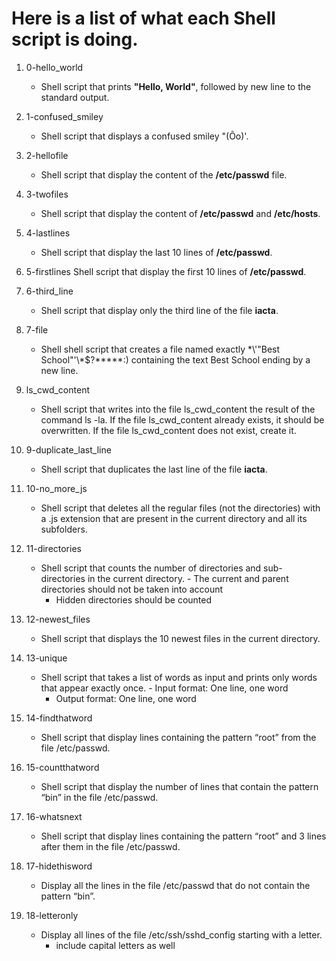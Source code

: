 # Here is a list of what each Shell script is doing.

1. 0-hello_world
   - Shell script that prints **"Hello, World"**, followed by new line to the standard output.

2. 1-confused_smiley
   - Shell script that displays a confused smiley "(Ôo)'.

3. 2-hellofile
   - Shell script that display the content of the **/etc/passwd** file.

4. 3-twofiles
   - Shell script that display the content of **/etc/passwd** and **/etc/hosts**.

5. 4-lastlines
   - Shell script that display the last 10 lines of **/etc/passwd**.

6. 5-firstlines
   Shell script that display the first 10 lines of **/etc/passwd**.

7. 6-third_line
   - Shell script that display only the third line of the file **iacta**.

8. 7-file
   - Shell shell script that creates a file named exactly \*\\'"Best School"\'\\*$\?\*\*\*\*\*:) containing the text Best School ending by a new line.

9. ls_cwd_content
   - Shell script that writes into the file ls_cwd_content the result of the command ls -la. If the file ls_cwd_content already exists, it should be overwritten. If the file ls_cwd_content does not exist, create it.

10. 9-duplicate_last_line
    - Shell script that duplicates the last line of the file **iacta**.

11. 10-no_more_js
    - Shell script that deletes all the regular files (not the directories) with a .js extension that are present in the current directory and all its subfolders.

12. 11-directories
    - Shell script that counts the number of directories and sub-directories in the current directory.      - The current and parent directories should not be taken into account
      - Hidden directories should be counted

13. 12-newest_files
    - Shell script that displays the 10 newest files in the current directory.

14. 13-unique
    - Shell script that takes a list of words as input and prints only words that appear exactly once.      - Input format: One line, one word
      - Output format: One line, one word

15. 14-findthatword
    - Shell script that display lines containing the pattern “root” from the file /etc/passwd.

16. 15-countthatword
    - Shell script that display the number of lines that contain the pattern “bin” in the file /etc/passwd.

17. 16-whatsnext
    - Shell script that display lines containing the pattern “root” and 3 lines after them in the file /etc/passwd.

18. 17-hidethisword
    - Display all the lines in the file /etc/passwd that do not contain the pattern “bin”.

19. 18-letteronly
    - Display all lines of the file /etc/ssh/sshd_config starting with a letter.
      - include capital letters as well


